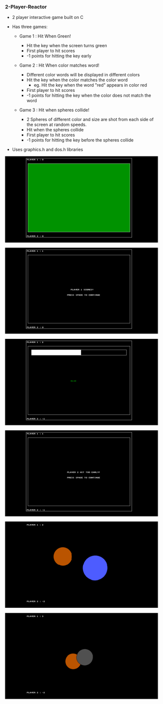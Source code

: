 ### 2-Player-Reactor
- 2 player interactive game built on C
- Has three games:

  - Game 1 : Hit When Green!
    - Hit the key when the screen turns green
    - First player to hit scores 
    - -1 points for hitting the key early
    
  - Game 2 : Hit When color matches word!
    - Different color words will be displayed in different colors
    - Hit the key when the color matches the color word
      - eg. Hit the key when the word "red" appears in color red
    - First player to hit scores
    - -1 points for hitting the key when the color does not match the word
    
  - Game 3 : Hit when spheres collide!
    - 2 Spheres of different color and size are shot from each side of the screen at random speeds.
    - Hit when the spheres collide 
    - First player to hit scores
    - -1 points for hitting the key before the spheres collide
    
- Uses graphics.h and dos.h libraries

![game_1](/screenshots/game_1.png?raw=true)

![random_shot_1](/screenshots/random_shot_1.png?raw=true)

![game_2](/screenshots/game_2.png?raw=true)

![random_shot_2](/screenshots/random_shot_2.png?raw=true)

![game_3](/screenshots/game_3.png?raw=true)

![game_3(2)](/screenshots/game_3(2).png?raw=true)
